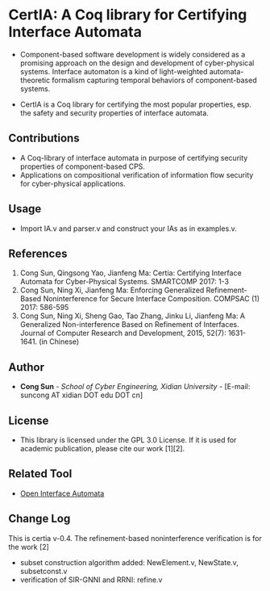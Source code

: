 # CertIA: A Coq library for Certifying Interface Automata #

* Component-based software development is widely considered as a promising approach on the design and development of cyber-physical systems. Interface automaton is a kind of light-weighted automata-theoretic formalism capturing temporal behaviors of component-based systems.

* CertIA is a Coq library for certifying the most popular properties, esp. the safety and security properties of interface automata.

## Contributions ##

* A Coq-library of interface automata in purpose of certifying security properties of component-based CPS.
* Applications on compositional verification of information flow security for cyber-physical applications.

## Usage ##

* Import IA.v and parser.v and construct your IAs as in examples.v.

## References ##

1. Cong Sun, Qingsong Yao, Jianfeng Ma: Certia: Certifying Interface Automata for Cyber-Physical Systems. SMARTCOMP 2017: 1-3
2. Cong Sun, Ning Xi, Jianfeng Ma: Enforcing Generalized Refinement-Based Noninterference for Secure Interface Composition. COMPSAC (1) 2017: 586-595
3. Cong Sun, Ning Xi, Sheng Gao, Tao Zhang, Jinku Li, Jianfeng Ma: A Generalized Non-interference Based on Refinement of Interfaces. Journal of Computer Research and Development, 2015, 52(7): 1631-1641. (in Chinese)

## Author ##

* **Cong Sun** - *School of Cyber Engineering, Xidian University* - [E-mail: suncong AT xidian DOT edu DOT cn]

## License ##

* This library is licensed under the GPL 3.0 License. If it is used for academic publication, please cite our work [1][2].

## Related Tool ##

* [Open Interface Automata](https://bitbucket.org/suncong_xdu/open-interface-automata/src/master/)

## Change Log ##

This is certia v-0.4. The refinement-based noninterference verification is for the work [2]

* subset construction algorithm added: NewElement.v, NewState.v, subsetconst.v
* verification of SIR-GNNI and RRNI: refine.v